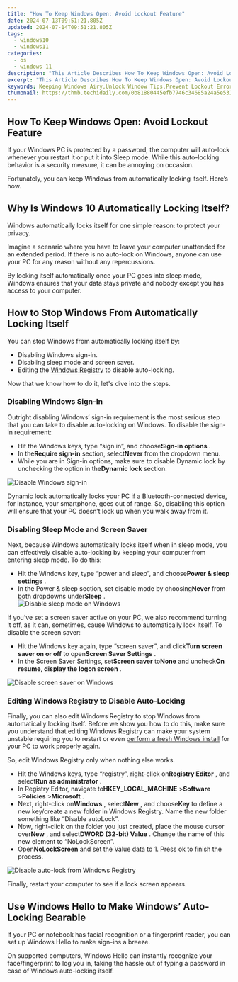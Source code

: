```yaml
---
title: "How To Keep Windows Open: Avoid Lockout Feature"
date: 2024-07-13T09:51:21.805Z
updated: 2024-07-14T09:51:21.805Z
tags:
  - windows10
  - windows11
categories:
  - os
  - windows 11
description: "This Article Describes How To Keep Windows Open: Avoid Lockout Feature"
excerpt: "This Article Describes How To Keep Windows Open: Avoid Lockout Feature"
keywords: Keeping Windows Airy,Unlock Window Tips,Prevent Lockout Errors,Ventilate Windows Safely,Easy Window Access,Avoid Lockdown Issue,Open Windows Method
thumbnail: https://thmb.techidaily.com/0b81880445efb7746c34685a24a5e53155bfff0ac907d2d7a06d83968e5eaef1.jpg
---
```


## How To Keep Windows Open: Avoid Lockout Feature

 If your Windows PC is protected by a password, the computer will auto-lock whenever you restart it or put it into Sleep mode. While this auto-locking behavior is a security measure, it can be annoying on occasion.

 Fortunately, you can keep Windows from automatically locking itself. Here’s how.

## Why Is Windows 10 Automatically Locking Itself?

 Windows automatically locks itself for one simple reason: to protect your privacy.

 Imagine a scenario where you have to leave your computer unattended for an extended period. If there is no auto-lock on Windows, anyone can use your PC for any reason without any repercussions.

 By locking itself automatically once your PC goes into sleep mode, Windows ensures that your data stays private and nobody except you has access to your computer.

## How to Stop Windows From Automatically Locking Itself

You can stop Windows from automatically locking itself by:

* Disabling Windows sign-in.
* Disabling sleep mode and screen saver.
* Editing the [Windows Registry](https://www.makeuseof.com/tag/what-is-the-windows-registry-editor-and-how-do-i-use-it-makeuseof-explains/) to disable auto-locking.

Now that we know how to do it, let's dive into the steps.

### Disabling Windows Sign-In

 Outright disabling Windows’ sign-in requirement is the most serious step that you can take to disable auto-locking on Windows. To disable the sign-in requirement:

* Hit the Windows keys, type “sign in”, and choose**Sign-in options** .
* In the**Require sign-in** section, select**Never** from the dropdown menu.
* While you are in Sign-in options, make sure to disable Dynamic lock by unchecking the option in the**Dynamic lock** section.

![Disable Windows sign-in](https://static1.makeuseofimages.com/wordpress/wp-content/uploads/2022/12/disable-sign-in-2.JPG)

 Dynamic lock automatically locks your PC if a Bluetooth-connected device, for instance, your smartphone, goes out of range. So, disabling this option will ensure that your PC doesn’t lock up when you walk away from it.

### Disabling Sleep Mode and Screen Saver

 Next, because Windows automatically locks itself when in sleep mode, you can effectively disable auto-locking by keeping your computer from entering sleep mode. To do this:

* Hit the Windows key, type “power and sleep”, and choose**Power & sleep settings** .
* In the Power & sleep section, set disable mode by choosing**Never** from both dropdowns under**Sleep** .  
![Disable sleep mode on Windows](https://static1.makeuseofimages.com/wordpress/wp-content/uploads/2022/12/disable-sleep-mode.JPG)

 If you’ve set a screen saver active on your PC, we also recommend turning it off, as it can, sometimes, cause Windows to automatically lock itself. To disable the screen saver:

* Hit the Windows key again, type “screen saver”, and click**Turn screen saver on or off** to open**Screen Saver Settings** .
* In the Screen Saver Settings, set**Screen saver** to**None** and uncheck**On resume, display the logon screen** .

![Disable screen saver on Windows](https://static1.makeuseofimages.com/wordpress/wp-content/uploads/2022/12/disable-screen-saver.JPG)

### Editing Windows Registry to Disable Auto-Locking

 Finally, you can also edit Windows Registry to stop Windows from automatically locking itself. Before we show you how to do this, make sure you understand that editing Windows Registry can make your system unstable requiring you to restart or even [perform a fresh Windows install](https://www.makeuseof.com/windows-11-set-up-without-internet-connection/) for your PC to work properly again.

So, edit Windows Registry only when nothing else works.

* Hit the Windows keys, type “registry”, right-click on**Registry Editor** , and select**Run as administrator** .
* In Registry Editor, navigate to**HKEY\_LOCAL\_MACHINE** \>**Software** \>**Policies** \>**Microsoft** .
* Next, right-click on**Windows** , select**New** , and choose**Key** to define a new key/create a new folder in Windows Registry. Name the new folder something like “Disable autoLock”.
* Now, right-click on the folder you just created, place the mouse cursor over**New** , and select**DWORD (32-bit) Value** . Change the name of this new element to “NoLockScreen”.
* Open**NoLockScreen** and set the Value data to 1\. Press ok to finish the process.

![Disable auto-lock from Windows Registry](https://static1.makeuseofimages.com/wordpress/wp-content/uploads/2022/12/disable-auto-lock-registry.JPG)

Finally, restart your computer to see if a lock screen appears.

## Use Windows Hello to Make Windows’ Auto-Locking Bearable

 If your PC or notebook has facial recognition or a fingerprint reader, you can set up Windows Hello to make sign-ins a breeze.

 On supported computers, Windows Hello can instantly recognize your face/fingerprint to log you in, taking the hassle out of typing a password in case of Windows auto-locking itself.


<ins class="adsbygoogle"
     style="display:block"
     data-ad-format="autorelaxed"
     data-ad-client="ca-pub-7571918770474297"
     data-ad-slot="1223367746"></ins>



<ins class="adsbygoogle"
     style="display:block"
     data-ad-client="ca-pub-7571918770474297"
     data-ad-slot="8358498916"
     data-ad-format="auto"
     data-full-width-responsive="true"></ins>




